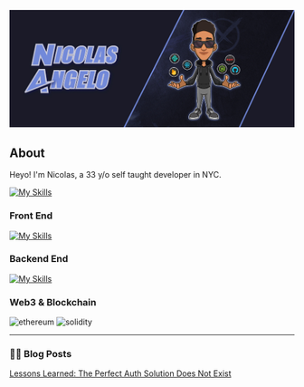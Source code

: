 ![a building](https://github.com/nicolas-angelo/nicolas-angelo/raw/main/nicolas-angelo.jpg)

## About

Heyo! I'm Nicolas, a 33 y/o self taught developer in NYC.

[![My Skills](https://skillicons.dev/icons?i=js,ts,solidity&perline=3)](https://skillicons.dev)

### Front End
[![My Skills](https://skillicons.dev/icons?i=nextjs,react,tailwind,vue,html,css&perline=6)](https://skillicons.dev)

### Backend End
[![My Skills](https://skillicons.dev/icons?i=bun,nodejs,express,postgres,graphql,prisma&perline=6)](https://skillicons.dev)

### Web3 & Blockchain
![ethereum](https://img.shields.io/badge/Ethereum-3C3C3D?style=for-the-badge&logo=ethereum&logoColor=white)
![solidity](https://img.shields.io/badge/Solidity-363636?style=for-the-badge&logo=solidity&logoColor=white)

---

### ✍🏽 Blog Posts
[Lessons Learned: The Perfect Auth Solution Does Not Exist](https://www.memberstack.com/blog/perfect-authentication-solution)
